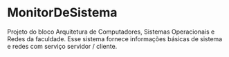 ﻿# MonitorDeSistema
Projeto do bloco Arquitetura de Computadores, Sistemas Operacionais e Redes da faculdade. Esse sistema fornece informações básicas de sistema e redes com serviço servidor / cliente.

